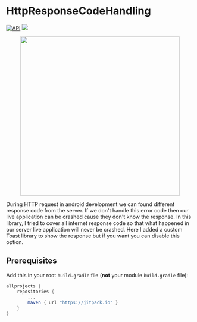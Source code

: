 # HttpResponseCodeHandling
[![API](https://img.shields.io/badge/API-16%2B-brightgreen.svg?style=flat)](https://android-arsenal.com/api?level=16) 
[![](https://jitpack.io/v/paveltech/MoreApps.svg)](https://jitpack.io/#paveltech/MoreApps)



<div align="center">
	<img src="https://raw.githubusercontent.com/paveltech/HttpResponseCodeHandling/master/status-code.png" width="428">
</div>

During HTTP request in android development we can found different response code from the server. If we don't handle this error code then our live application can be crashed cause they don't know the response. In this library, I tried to cover all internet response code so that what happened in our server live application will never be crashed. Here I added a custom Toast library to show the response but if you want you can disable this option.

## Prerequisites

Add this in your root `build.gradle` file (**not** your module `build.gradle` file):

```gradle
allprojects {
	repositories {
		...
		maven { url "https://jitpack.io" }
	}
}
```
